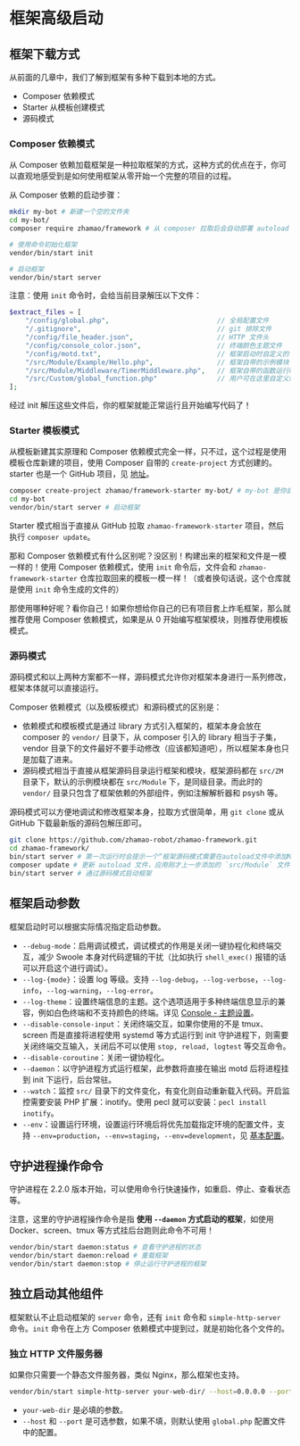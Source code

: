 # 框架高级启动

## 框架下载方式

从前面的几章中，我们了解到框架有多种下载到本地的方式。

- Composer 依赖模式
- Starter 从模板创建模式
- 源码模式

### Composer 依赖模式

从 Composer 依赖加载框架是一种拉取框架的方式，这种方式的优点在于，你可以直观地感受到是如何使用框架从零开始一个完整的项目的过程。

从 Composer 依赖的启动步骤：

```bash
mkdir my-bot # 新建一个空的文件夹
cd my-bot/
composer require zhamao/framework # 从 composer 拉取后会自动部署 autoload 和 composer.json 等内容

# 使用命令初始化框架
vendor/bin/start init

# 启动框架
vendor/bin/start server
```

注意：使用 `init` 命令时，会给当前目录解压以下文件：

```php
$extract_files = [
    "/config/global.php",							// 全局配置文件
    "/.gitignore",									// git 排除文件
    "/config/file_header.json",						// HTTP 文件头
    "/config/console_color.json",					// 终端颜色主题文件
    "/config/motd.txt",								// 框架启动时自定义的 motd
    "/src/Module/Example/Hello.php",				// 框架自带的示例模块
    "/src/Module/Middleware/TimerMiddleware.php",	// 框架自带的函数运行时间监控中间件
    "/src/Custom/global_function.php"				// 用户可在这里自定义编写自己的全局函数
];
```

经过 init 解压这些文件后，你的框架就能正常运行且开始编写代码了！

### Starter 模板模式

从模板新建其实原理和 Composer 依赖模式完全一样，只不过，这个过程是使用模板仓库新建的项目，使用 Composer 自带的 `create-project` 方式创建的。starter 也是一个 GitHub 项目，见 [地址](https://github.com/zhamao-robot/zhamao-framework-starter)。

```bash
composer create-project zhamao/framework-starter my-bot/ # my-bot 是你自定义的文件夹名称，和上方相同
cd my-bot
vendor/bin/start server # 启动框架
```

Starter 模式相当于直接从 GitHub 拉取 `zhamao-framework-starter` 项目，然后执行 `composer update`。

那和 Composer 依赖模式有什么区别呢？没区别！构建出来的框架和文件是一模一样的！使用 Composer 依赖模式，使用 `init` 命令后，文件会和 `zhamao-framework-starter` 仓库拉取回来的模板一模一样！（或者换句话说，这个仓库就是使用 `init` 命令生成的文件的）

那使用哪种好呢？看你自己！如果你想给你自己的已有项目套上炸毛框架，那么就推荐使用 Composer 依赖模式，如果是从 0 开始编写框架模块，则推荐使用模板模式。

### 源码模式

源码模式和以上两种方案都不一样，源码模式允许你对框架本身进行一系列修改，框架本体就可以直接运行。

Composer 依赖模式（以及模板模式）和源码模式的区别是：

- 依赖模式和模板模式是通过 library 方式引入框架的，框架本身会放在 composer 的 `vendor/` 目录下，从 composer 引入的 library 相当于子集，vendor 目录下的文件最好不要手动修改（应该都知道吧），所以框架本身也只是加载了进来。
- 源码模式相当于直接从框架源码目录运行框架和模块，框架源码都在 `src/ZM` 目录下，默认的示例模块都在 `src/Module` 下，是同级目录。而此时的 `vendor/` 目录只包含了框架依赖的外部组件，例如注解解析器和 psysh 等。

源码模式可以方便地调试和修改框架本身，拉取方式很简单，用 `git clone` 或从 GitHub 下载最新版的源码包解压即可。

```bash
git clone https://github.com/zhamao-robot/zhamao-framework.git
cd zhamao-framework/
bin/start server # 第一次运行时会提示一个“框架源码模式需要在autoload文件中添加Module目录为自动加载”
composer update # 更新 autoload 文件，应用刚才上一步添加的 `src/Module` 文件夹下的模块自动加载
bin/start server # 通过源码模式启动框架
```

## 框架启动参数

框架启动时可以根据实际情况指定启动参数。

- `--debug-mode`：启用调试模式，调试模式的作用是关闭一键协程化和终端交互，减少 Swoole 本身对代码逻辑的干扰（比如执行 `shell_exec()` 报错的话可以开启这个进行调试）。
- `--log-{mode}`：设置 log 等级。支持 `--log-debug`，`--log-verbose`，`--log-info`，`--log-warning`，`--log-error`。
- `--log-theme`：设置终端信息的主题。这个选项适用于多种终端信息显示的兼容，例如白色终端和不支持颜色的终端。详见 [Console - 主题设置](/component/console/#_2)。
- `--disable-console-input`：关闭终端交互，如果你使用的不是 tmux、screen 而是直接将进程使用 systemd 等方式运行到 init 守护进程下，则需要关闭终端交互输入，关闭后不可以使用 `stop, reload, logtest` 等交互命令。
- `--disable-coroutine`：关闭一键协程化。
- `--daemon`：以守护进程方式运行框架，此参数将直接在输出 motd 后将进程挂到 init 下运行，后台常驻。
- `--watch`：监控 `src/` 目录下的文件变化，有变化则自动重新载入代码。开启监控需要安装 PHP 扩展：inotify。使用 pecl 就可以安装：`pecl install inotify`。
- `--env`：设置运行环境，设置运行环境后将优先加载指定环境的配置文件，支持 `--env=production`，`--env=staging`，`--env=development`，见 [基本配置](/guide/basic-config/#_2)。

## 守护进程操作命令

守护进程在 2.2.0 版本开始，可以使用命令行快速操作，如重启、停止、查看状态等。

注意，这里的守护进程操作命令是指 **使用 `--daemon` 方式启动的框架**，如使用 Docker、screen、tmux 等方式挂后台跑则此命令不可用！

```bash
vendor/bin/start daemon:status # 查看守护进程的状态
vendor/bin/start daemon:reload # 重载框架
vendor/bin/start daemon:stop # 停止运行守护进程的框架
```

## 独立启动其他组件

框架默认不止启动框架的 `server` 命令，还有 `init` 命令和 `simple-http-server` 命令。`init` 命令在上方 Composer 依赖模式中提到过，就是初始化各个文件的。

### 独立 HTTP 文件服务器

如果你只需要一个静态文件服务器，类似 Nginx，那么框架也支持。

```bash
vendor/bin/start simple-http-server your-web-dir/ --host=0.0.0.0 --port=8080
```

-  `your-web-dir` 是必填的参数。
- `--host` 和 `--port` 是可选参数，如果不填，则默认使用 `global.php` 配置文件中的配置。